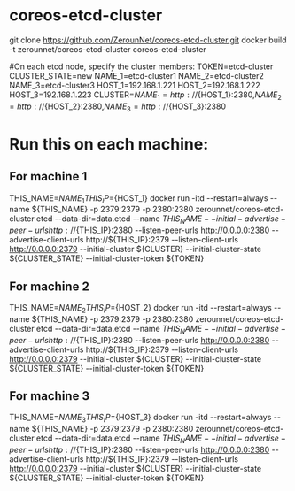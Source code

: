 # coreos-etcd-cluster

git clone https://github.com/ZerounNet/coreos-etcd-cluster.git
docker build -t zerounnet/coreos-etcd-cluster coreos-etcd-cluster


#On each etcd node, specify the cluster members:
TOKEN=etcd-cluster
CLUSTER_STATE=new
NAME_1=etcd-cluster1
NAME_2=etcd-cluster2
NAME_3=etcd-cluster3
HOST_1=192.168.1.221
HOST_2=192.168.1.222
HOST_3=192.168.1.223
CLUSTER=${NAME_1}=http://${HOST_1}:2380,${NAME_2}=http://${HOST_2}:2380,${NAME_3}=http://${HOST_3}:2380

# Run this on each machine:
## For machine 1
THIS_NAME=${NAME_1}
THIS_IP=${HOST_1}
docker run -itd --restart=always --name ${THIS_NAME} -p 2379:2379 -p 2380:2380 zerounnet/coreos-etcd-cluster etcd --data-dir=data.etcd --name ${THIS_NAME} --initial-advertise-peer-urls http://${THIS_IP}:2380 --listen-peer-urls http://0.0.0.0:2380 --advertise-client-urls http://${THIS_IP}:2379 --listen-client-urls http://0.0.0.0:2379 --initial-cluster ${CLUSTER} --initial-cluster-state ${CLUSTER_STATE} --initial-cluster-token ${TOKEN}	

## For machine 2
THIS_NAME=${NAME_2}
THIS_IP=${HOST_2}
docker run -itd --restart=always --name ${THIS_NAME} -p 2379:2379 -p 2380:2380 zerounnet/coreos-etcd-cluster etcd --data-dir=data.etcd --name ${THIS_NAME} --initial-advertise-peer-urls http://${THIS_IP}:2380 --listen-peer-urls http://0.0.0.0:2380 --advertise-client-urls http://${THIS_IP}:2379 --listen-client-urls http://0.0.0.0:2379 --initial-cluster ${CLUSTER} --initial-cluster-state ${CLUSTER_STATE} --initial-cluster-token ${TOKEN}

## For machine 3
THIS_NAME=${NAME_3}
THIS_IP=${HOST_3}
docker run -itd --restart=always --name ${THIS_NAME} -p 2379:2379 -p 2380:2380 zerounnet/coreos-etcd-cluster etcd --data-dir=data.etcd --name ${THIS_NAME} --initial-advertise-peer-urls http://${THIS_IP}:2380 --listen-peer-urls http://0.0.0.0:2380 --advertise-client-urls http://${THIS_IP}:2379 --listen-client-urls http://0.0.0.0:2379 --initial-cluster ${CLUSTER} --initial-cluster-state ${CLUSTER_STATE} --initial-cluster-token ${TOKEN}

